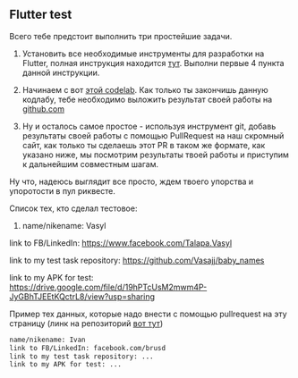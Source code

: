 ## Flutter test

Всего тебе предстоит выполнить три простейшие задачи.

1. Установить все необходимые инструменты для разработки на Flutter, полная инструкция находится [тут](https://flutter.dev/docs/get-started/install). Выполни первые 4 пункта данной инструкции.

2. Начинаем с вот [этой codelab](https://codelabs.developers.google.com/codelabs/flutter-firebase/index.html#0). Как только ты закончишь данную кодлабу, тебе необходимо выложить результат своей работы на [github.com](http://github.com/) 

3. Ну и осталось самое простое - используя инструмент git, добавь результаты своей работы с помощью PullRequest на наш скромный сайт, как только ты сделаешь этот PR в таком же формате, как указано ниже, мы посмотрим результаты твоей работы и приступим к дальнейшим совместным шагам.

Ну что, надеюсь выглядит все просто, ждем твоего упорства и упоротости в пул риквесте.

Список тех, кто сделал тестовое:

1. name/nikename: Vasyl

link to FB/LinkedIn: https://www.facebook.com/Talapa.Vasyl

link to my test task repository: https://github.com/Vasajj/baby_names

link to my APK for test: https://drive.google.com/file/d/19hPTcUsM2mwm4P-JyGBhTJEEtKQctrL8/view?usp=sharing


Пример тех данных, которые надо внести с помощью pullrequest на эту страницу (линк на репозиторий [вот тут](https://github.com/Crutch-and-Rake-Uzhhorod/main))

```markdown
name/nikename: Ivan
link to FB/LinkedIn: facebook.com/brusd
link to my test task repository: ...
link to my APK for test: ...
```
